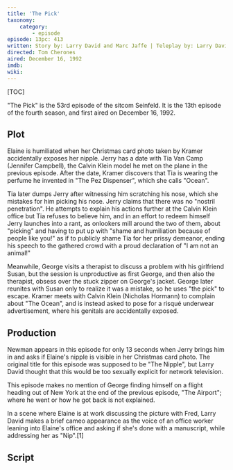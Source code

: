 ```yaml
---
title: 'The Pick'
taxonomy:
    category:
        - episode
episode: 13pc: 413         
written: Story by: Larry David and Marc Jaffe | Teleplay by: Larry David
directed: Tom Cherones
aired: December 16, 1992
imdb: 
wiki: 
---
```


[TOC]

"The Pick" is the 53rd episode of the sitcom Seinfeld. It is the 13th episode of the fourth season, and first aired on December 16, 1992.

## Plot

Elaine is humiliated when her Christmas card photo taken by Kramer accidentally exposes her nipple. Jerry has a date with Tia Van Camp (Jennifer Campbell), the Calvin Klein model he met on the plane in the previous episode. After the date, Kramer discovers that Tia is wearing the perfume he invented in "The Pez Dispenser", which she calls "Ocean".

Tia later dumps Jerry after witnessing him scratching his nose, which she mistakes for him picking his nose. Jerry claims that there was no "nostril penetration". He attempts to explain his actions further at the Calvin Klein office but Tia refuses to believe him, and in an effort to redeem himself Jerry launches into a rant, as onlookers mill around the two of them, about "picking" and having to put up with "shame and humiliation because of people like you!" as if to publicly shame Tia for her prissy demeanor, ending his speech to the gathered crowd with a proud declaration of "I am not an animal!"

Meanwhile, George visits a therapist to discuss a problem with his girlfriend Susan, but the session is unproductive as first George, and then also the therapist, obsess over the stuck zipper on George's jacket. George later reunites with Susan only to realize it was a mistake, so he uses "the pick" to escape. Kramer meets with Calvin Klein (Nicholas Hormann) to complain about "The Ocean", and is instead asked to pose for a risqué underwear advertisement, where his genitals are accidentally exposed.

## Production

Newman appears in this episode for only 13 seconds when Jerry brings him in and asks if Elaine's nipple is visible in her Christmas card photo. The original title for this episode was supposed to be "The Nipple", but Larry David thought that this would be too sexually explicit for network television.

This episode makes no mention of George finding himself on a flight heading out of New York at the end of the previous episode, "The Airport"; where he went or how he got back is not explained.

In a scene where Elaine is at work discussing the picture with Fred, Larry David makes a brief cameo appearance as the voice of an office worker leaning into Elaine's office and asking if she's done with a manuscript, while addressing her as "Nip".[1]

## Script
